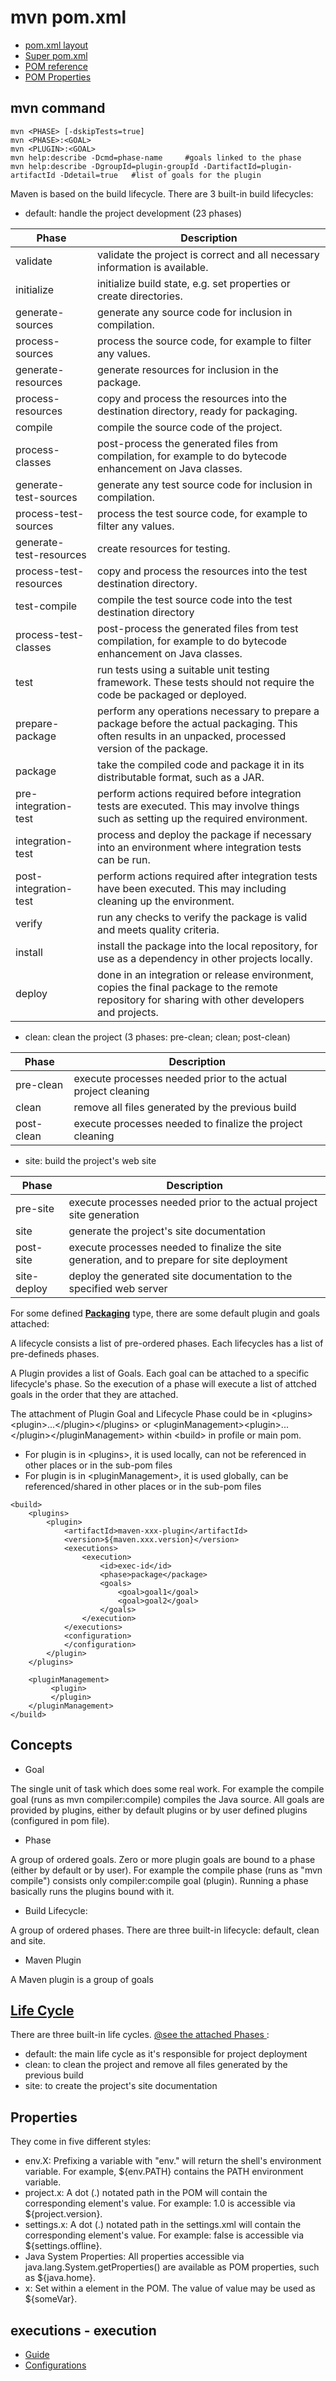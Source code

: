 # mvn pom.xml
- [ pom.xml layout ](https://maven.apache.org/ref/3.6.3/maven-model/maven.html)
- [ Super pom.xml ](https://maven.apache.org/ref/3.6.3/maven-model-builder/super-pom.html)
- [ POM reference ](http://maven.apache.org/pom.html)
- [ POM Properties ](https://cwiki.apache.org/confluence/display/MAVEN/Maven+Properties+Guide)

## mvn command
```
mvn <PHASE> [-dskipTests=true]
mvn <PHASE>:<GOAL>
mvn <PLUGIN>:<GOAL>
mvn help:describe -Dcmd=phase-name     #goals linked to the phase
mvn help:describe -DgroupId=plugin-groupId -DartifactId=plugin-artifactId -Ddetail=true   #list of goals for the plugin
```

Maven is based on the build lifecycle. There are 3 built-in build lifecycles:
- default:  handle the project development (23 phases)

| Phase | Description |
|-------|-------------|
|validate |	validate the project is correct and all necessary information is available.|
|initialize |	initialize build state, e.g. set properties or create directories.|
|generate-sources |	generate any source code for inclusion in compilation.|
|process-sources |	process the source code, for example to filter any values.|
|generate-resources |	generate resources for inclusion in the package.|
|process-resources | copy and process the resources into the destination directory, ready for packaging.|
|compile |	compile the source code of the project.|
|process-classes |	post-process the generated files from compilation, for example to do bytecode enhancement on Java classes.|
|generate-test-sources |	generate any test source code for inclusion in compilation.|
|process-test-sources |	process the test source code, for example to filter any values.|
|generate-test-resources |	create resources for testing.|
|process-test-resources |	copy and process the resources into the test destination directory.|
|test-compile |	compile the test source code into the test destination directory|
|process-test-classes |	post-process the generated files from test compilation, for example to do bytecode enhancement on Java classes.|
|test |	run tests using a suitable unit testing framework. These tests should not require the code be packaged or deployed.|
|prepare-package |	perform any operations necessary to prepare a package before the actual packaging. This often results in an unpacked, processed version of the package.|
|package |	take the compiled code and package it in its distributable format, such as a JAR.|
|pre-integration-test |	perform actions required before integration tests are executed. This may involve things such as setting up the required environment.|
|integration-test |	process and deploy the package if necessary into an environment where integration tests can be run.|
|post-integration-test | perform actions required after integration tests have been executed. This may including cleaning up the environment.|
|verify | run any checks to verify the package is valid and meets quality criteria.|
|install |	install the package into the local repository, for use as a dependency in other projects locally.|
|deploy |	done in an integration or release environment, copies the final package to the remote repository for sharing with other developers and projects.|

- clean: clean the project (3 phases: pre-clean; clean; post-clean) 

| Phase | Description |
|-------|-------------|
|pre-clean | execute processes needed prior to the actual project cleaning|
|clean | remove all files generated by the previous build|
|post-clean | execute processes needed to finalize the project cleaning |

- site: build the project's web site 

| Phase |	Description |
|-------|---------------|
|pre-site |	execute processes needed prior to the actual project site generation|
|site |	generate the project's site documentation|
|post-site | execute processes needed to finalize the site generation, and to prepare for site deployment |
|site-deploy | deploy the generated site documentation to the specified web server|

For some defined [**Packaging**](https://maven.apache.org/guides/introduction/introduction-to-the-lifecycle.html#built-in-lifecycle-bindings) type, there are some default plugin and goals attached:

A lifecycle consists a list of pre-ordered phases. Each lifecycles has a list of pre-defineds phases.

A Plugin provides a list of Goals. Each goal can be attached to a specific lifecycle's phase. So the execution of a phase will execute a list of attched goals in the order that they are attached.

The attachment of Plugin Goal and Lifecycle Phase could be in \<plugins>\<plugin>...\</plugin>\</plugins> or \<pluginManagement>\<plugin>...\</plugin>\</pluginManagement> within \<build> in profile or main pom.
    
- For plugin is in \<plugins>, it is used locally, can not be referenced in other places or in the sub-pom files
- For plugin is in \<pluginManagement>, it is used globally, can be referenced/shared in other places or in the sub-pom files

```
<build>
    <plugins>
        <plugin>
            <artifactId>maven-xxx-plugin</artifactId>
            <version>${maven.xxx.version}</version>
            <executions>
                <execution>
                    <id>exec-id</id> 
                    <phase>package</package> 
                    <goals>
                        <goal>goal1</goal>
                        <goal>goal2</goal>
                    </goals>
                </execution>
            </executions>
            <configuration>
            </configuration>
        </plugin>
    </plugins>

    <pluginManagement>
         <plugin>
         </plugin>
    </pluginManagement>
</build>
```

## Concepts
- Goal 

The single unit of task which does some real work. For example the compile goal (runs as  mvn compiler:compile) compiles the Java source. 
All goals are provided by plugins, either by default plugins or by user defined plugins (configured in pom file).

- Phase

A group of ordered goals. Zero or more plugin goals are bound to a phase (either by default or by user). 
For example the compile phase (runs as "mvn compile") consists only compiler:compile goal (plugin). 
Running a phase basically runs the plugins bound with it.

- Build Lifecycle: 

A group of ordered phases. There are three built-in lifecycle: default, clean and site. 

- Maven Plugin 

A Maven plugin is a group of goals


## [ Life Cycle ](https://maven.apache.org/guides/introduction/introduction-to-the-lifecycle.html)
There are three built-in life cycles. [ @see the attached Phases ](http://maven.apache.org/guides/introduction/introduction-to-the-lifecycle.html#Lifecycle%5FReference):

- default: the main life cycle as it's responsible for project deployment
- clean: to clean the project and remove all files generated by the previous build
- site: to create the project's site documentation

## Properties
They come in five different styles:
- env.X: Prefixing a variable with "env." will return the shell's environment variable. For example, ${env.PATH} contains the PATH environment variable.
- project.x: A dot (.) notated path in the POM will contain the corresponding element's value. For example: <project><version>1.0</version></project> is accessible via ${project.version}.
- settings.x: A dot (.) notated path in the settings.xml will contain the corresponding element's value. For example: <settings><offline>false</offline></settings> is accessible via ${settings.offline}.
- Java System Properties: All properties accessible via java.lang.System.getProperties() are available as POM properties, such as ${java.home}.
- x: Set within a <properties /> element in the POM. The value of <properties><someVar>value</someVar></properties> may be used as ${someVar}.
    
## executions - execution
- [Guide](https://maven.apache.org/guides/mini/guide-default-execution-ids.html)
- [Configurations](http://maven.apache.org/guides/mini/guide-configuring-plugins.html)
